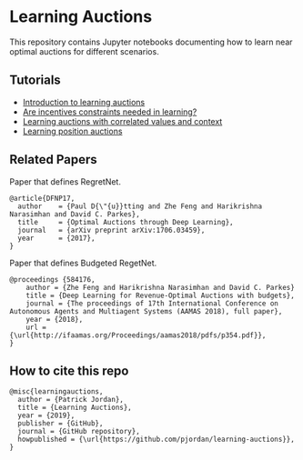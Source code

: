 # Learning Auctions

This repository contains Jupyter notebooks documenting how to learn near optimal auctions for different scenarios.

## Tutorials

* [Introduction to learning auctions](learning-auctions-intro.ipynb)
* [Are incentives constraints needed in learning?](learning-auctions-are-incentives-needed.ipynb)
* [Learning auctions with correlated values and context](learning-auctions-interdependence.ipynb)
* [Learning position auctions](learning-position-auctions.ipynb)

## Related Papers

Paper that defines RegretNet.
```
@article{DFNP17,
  author    = {Paul D{\"{u}}tting and Zhe Feng and Harikrishna Narasimhan and David C. Parkes},
  title     = {Optimal Auctions through Deep Learning},
  journal   = {arXiv preprint arXiv:1706.03459},
  year      = {2017},
}
```

Paper that defines Budgeted RegetNet.
```
@proceedings {584176,
	author = {Zhe Feng and Harikrishna Narasimhan and David C. Parkes}
    title = {Deep Learning for Revenue-Optimal Auctions with budgets},
	journal = {The proceedings of 17th International Conference on Autonomous Agents and Multiagent Systems (AAMAS 2018), full paper},
	year = {2018},
	url = {\url{http://ifaamas.org/Proceedings/aamas2018/pdfs/p354.pdf}},
}
```

## How to cite this repo

```
@misc{learningauctions,
  author = {Patrick Jordan},
  title = {Learning Auctions},
  year = {2019},
  publisher = {GitHub},
  journal = {GitHub repository},
  howpublished = {\url{https://github.com/pjordan/learning-auctions}},
}
```